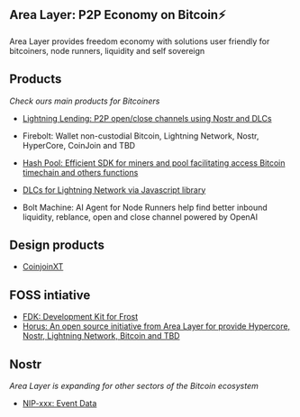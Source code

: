 ## Area Layer: P2P Economy on Bitcoin⚡️

Area Layer provides freedom economy with solutions user friendly for bitcoiners, node runners, liquidity and self sovereign

## Products

*Check ours main products for Bitcoiners*


- [Lightning Lending: P2P open/close channels using Nostr and DLCs](https://github.com/AreaLayer/Lightning-Lending)

- Firebolt: Wallet non-custodial Bitcoin, Lightning Network, Nostr, HyperCore, CoinJoin and TBD

- [Hash Pool: Efficient SDK for miners and pool facilitating access Bitcoin timechain and others functions](https://github.com/AreaLayer/HashPool)

- [DLCs for Lightning Network via Javascript library](https://github.com/AreaLayer/javascript-dlc)

- Bolt Machine: AI Agent for Node Runners help find better inbound liquidity, reblance, open and close channel powered by OpenAI 



## Design products

- [CoinjoinXT](https://github.com/AreaLayer/CoinjoinXT)
  
## FOSS intiative

- [FDK: Development Kit for Frost](https://github.com/FrostDevKit)
- [Horus: An open source initiative from Area Layer for provide Hypercore, Nostr, Lightning Network, Bitcoin and TBD](https://github.com/Horus-Org)

## Nostr 

*Area Layer is expanding for other sectors of the Bitcoin ecosystem* 


- [NIP-xxx: Event Data](https://github.com/AreaLayer/NIP-xxx)

